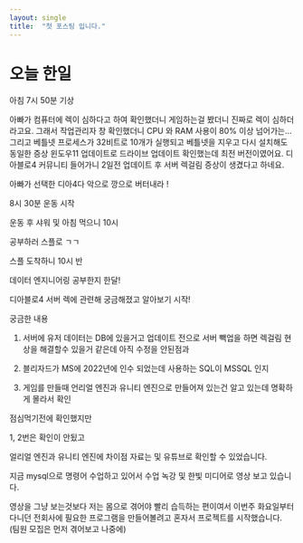 ```yaml
---
layout: single
title:  "첫 포스팅 입니다."
---
```


# 오늘 한일 

아침 7시 50분 기상

아빠가 컴퓨터에 렉이 심하다고 하여 확인했더니
게임하는걸 봤더니 진짜로 렉이 심하더라고요.
그래서 작업관리자 창 확인했더니
CPU 와 RAM 사용이 80% 이상 넘어가는...
그리고 베틀넷 프로세스가 32비트로 10개가 실행되고
베틀넷을 지우고 다시 설치해도 동일한 증상
윈도우11 업데이트로 드라이브 업데이트 
확인했는데 최전 버전이였어요.
디아블로4 커뮤니티 들어가니 2일전 업데이트 후
서버 렉걸림 증상이 생겼다고 하네요.

아빠가 선택한 디아4다 악으로 깡으로 버터내라 !

8시 30분 운동 시작

운동 후 샤워 및 아침 먹으니 10시

공부하러 스플로 ㄱㄱ

스플 도착하니 10시 반

데이터 엔지니어링 공부한지 한달!

디아블로4 서버 렉에 관련해 궁금해졌고
알아보기 시작!

궁금한 내용

1. 서버에 유저 데이터는 DB에 있을거고
업데이트 전으로 서버 빽업을 하면
렉걸림 현상을 해결할수 있을거 같은데
아직 수정을 안된점과

2. 블리자드가 MS에 2022년에 인수 되었는데
사용하는 SQL이 MSSQL 인지

3. 게임를 만들때 언리얼 엔진과 유니티 엔진으로
만들어져 있는건 알고 있는데 명확하게 몰라서 확인

점심먹기전에 확인했지만

1, 2번은 확인이 안됬고

얼리얼 엔진과 유니티 엔진에 
차이점 자료는 및 유튜브로 확인할 수 있었습니다.

지금 mysql으로 명령어 수업하고 있어서
수업 녹강 및 한빛 미디어로 영상 보고 있습니다.

영상을 그냥 보는것보다 저는 몸으로 겪어야
빨리 습득하는 편이여서 이번주 화요일부터
다니던 전회사에 필요한 프로그램을 만들어볼려고
혼자서 프로젝트를 시작했습니다.
(팀원 모집은 먼저 겪어보고 나중에)

